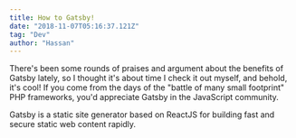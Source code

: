 ```yaml
---
title: How to Gatsby!
date: "2018-11-07T05:16:37.121Z"
tag: "Dev"
author: "Hassan"
---
```


There's been some rounds of praises and argument about the benefits of Gatsby lately, so I thought it's about time I check it out myself, and behold, it's cool! If you come from the days of the "battle of many small footprint" PHP frameworks, you'd appreciate Gatsby in the JavaScript community.

Gatsby is a static site generator based on ReactJS for building fast and secure static web content rapidly.
